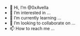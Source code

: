 - 👋 Hi, I’m @0xAvella
- 👀 I’m interested in ...
- 🌱 I’m currently learning ...
- 💞️ I’m looking to collaborate on ...
- 📫 How to reach me ...

<!---
0xAvella/0xAvella is a ✨ special ✨ repository because its `README.md` (this file) appears on your GitHub profile.
You can click the Preview link to take a look at your changes.
--->
